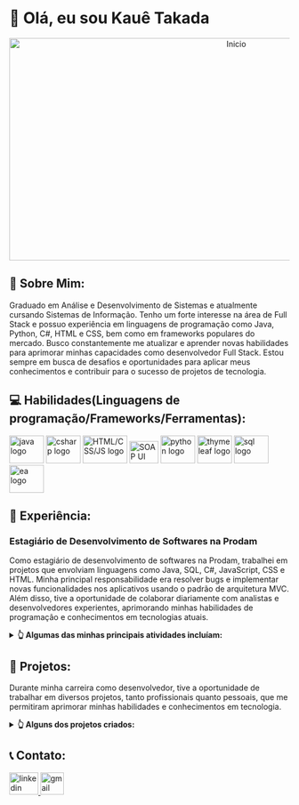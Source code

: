 # 👋 Olá, eu sou Kauê Takada 

<div align="center"> 
  
  <img src="https://media1.giphy.com/media/qgQUggAC3Pfv687qPC/giphy.gif" width="800" height="400" alt="Inicio" title="Inicio"/>

</div>
  
## 💬 Sobre Mim:

Graduado em Análise e Desenvolvimento de Sistemas e atualmente cursando Sistemas de Informação. Tenho um forte interesse na área de Full Stack e possuo experiência em linguagens de programação como Java, Python, C#, HTML e CSS, bem como em frameworks populares do mercado. Busco constantemente me atualizar e aprender novas habilidades para aprimorar minhas capacidades como desenvolvedor Full Stack. Estou sempre em busca de desafios e oportunidades para aplicar meus conhecimentos e contribuir para o sucesso de projetos de tecnologia.

## 💻 Habilidades(Linguagens de programação/Frameworks/Ferramentas):

<div style="display:inline-block">
  <img src="https://cdn-icons-png.flaticon.com/512/5968/5968282.png" width="62" height="50" alt="java logo" title="Java"/>
  <img src="https://upload.wikimedia.org/wikipedia/commons/4/4f/Csharp_Logo.png" width="62" height="50" alt="csharp logo" title="C#" />
  <img src="https://user-images.githubusercontent.com/30186107/29488525-f55a69d0-84da-11e7-8a39-5476f663b5eb.png" width="80" height="50" alt="HTML/CSS/JS logo" title="HTML/CSS/JS" />
  <img src="https://img.stackshare.io/service/3891/thumb_retina_-AvocOY1_400x400.jpg" width="52" height="40" alt="SOAP UI logo" title="SOAP UI" />
  <img src="https://cdn3.iconfinder.com/data/icons/logos-and-brands-adobe/512/267_Python-512.png" width="62" height="50" alt="python logo" title="Python" />
  <img src="https://www.thymeleaf.org/images/thymeleaf.png" width="62" height="50" alt="thymeleaf logo" title="thymeleaf" />
  <img src="https://cdn-icons-png.flaticon.com/512/4299/4299956.png" width="62" height="50" alt="sql logo" title="sql" />
  <img src="https://gdm-catalog-fmapi-prod.imgix.net/ProductLogo/3f47745a-b3a9-45a1-bf44-3168f86fa5e0.png?fit=max&w=104&fm=png&auto=format" width="62" height="50" alt="ea logo" title="EA" />
</div>

## 💼 Experiência:

### Estagiário de Desenvolvimento de Softwares na Prodam 

Como estagiário de desenvolvimento de softwares na Prodam, trabalhei em projetos que envolviam linguagens como Java, SQL, C#, JavaScript, CSS e HTML. Minha principal responsabilidade era resolver bugs e implementar novas funcionalidades nos aplicativos usando o padrão de arquitetura MVC. Além disso, tive a oportunidade de colaborar diariamente com analistas e desenvolvedores experientes, aprimorando minhas habilidades de programação e conhecimentos em tecnologias atuais.

<details>
  
  <summary><strong> 👆 Algumas das minhas principais atividades incluíam:</strong></summary>
  
 </br>

Desenvolvimento de novas funcionalidades para os aplicativos existentes
Correção de bugs e erros de aplicativos
Participação em reuniões com os analistas e desenvolvedores para discutir o andamento do projeto
Aprendizagem e aprimoramento das habilidades de programação
Durante o meu tempo na Prodam, tive a oportunidade de trabalhar em diversos projetos desafiadores que me permitiram expandir meu conhecimento em desenvolvimento de software e me tornar mais confortável em trabalhar em equipe. Foi uma experiência enriquecedora que me permitiu crescer profissionalmente e adquirir novas habilidades e conhecimentos.

</details>

## 📃 Projetos:

Durante minha carreira como desenvolvedor, tive a oportunidade de trabalhar em diversos projetos, tanto profissionais quanto pessoais, que me permitiram aprimorar     minhas habilidades e conhecimentos em tecnologia.
    
<details>
  
  <summary><strong> 👆 Alguns dos projetos criados:</strong></summary>
  
 </br>
  
Um dos projetos que desenvolvi na Prodam foi um sistema de gerenciamento de informações para um órgão público, utilizando o padrão de arquitetura MVC. Nesse           projeto, pude colaborar com uma equipe de desenvolvedores experientes e aprender muito sobre boas práticas de programação e metodologias ágeis.

Além disso, tenho alguns projetos pessoais que desenvolvi para aprimorar minhas habilidades em tecnologias específicas. Por exemplo, um projeto que criei para         estudar a plataforma da Alura, utilizando Java, Spring Boot, JPA e Thymeleaf para construir um catalogo de filmes online.

No geral, esses projetos me permitiram adquirir conhecimentos em diversas tecnologias e metodologias, além de aprimorar minhas habilidades de programação e             resolução de problemas. Estou sempre em busca de novos projetos e desafios para continuar aprendendo e crescendo como desenvolvedor. 
  
</details>

## 📞 Contato:

<a href="https://www.linkedin.com/in/kauê-yotsuo-pereira-takada-b13654209/" target="_blank">
    <img src="https://raw.githubusercontent.com/maurodesouza/profile-readme-generator/master/src/assets/icons/social/linkedin/default.svg" width="52" height="40" alt="linkedin logo"  />
</a>
<a href="mailto:kauetakadapro@gmail.com" target="_blank">
    <img src="https://cdn-icons-png.flaticon.com/512/5968/5968534.png" width="42" height="40" alt="gmail logo"  />
</a>
